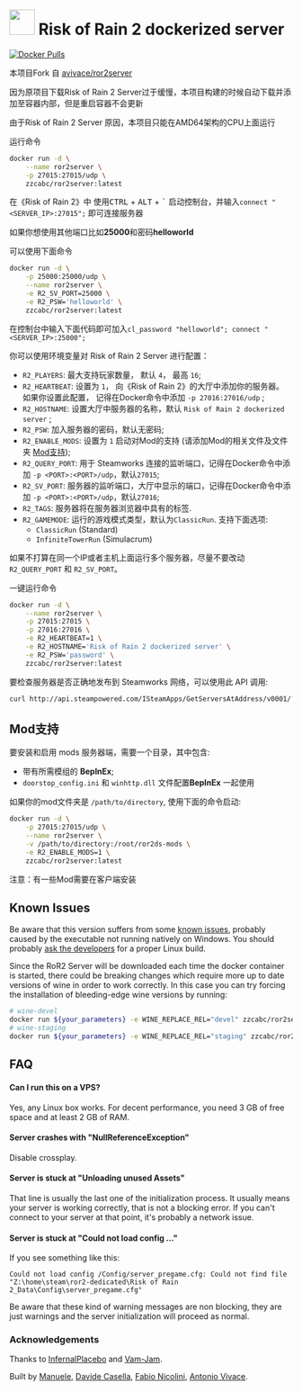 <h1> <img src="https://i.imgur.com/UIQSMEs.png" height=45> Risk of Rain 2 dockerized server </h1>

[![Docker Pulls](https://img.shields.io/docker/pulls/zzcabc/ror2server?style=flat-square)](https://hub.docker.com/r/zzcabc/ror2server)


本项目Fork 自 [avivace/ror2server](https://github.com/avivace/ror2-server)

因为原项目下载Risk of Rain 2 Server过于缓慢，本项目构建的时候自动下载并添加至容器内部，但是重启容器不会更新

由于Risk of Rain 2 Server 原因，本项目只能在AMD64架构的CPU上面运行


运行命令
```bash
docker run -d \
    --name ror2server \
    -p 27015:27015/udp \
    zzcabc/ror2server:latest
```

在《Risk of Rain 2》中 使用<kbd>CTRL</kbd> + <kbd>ALT</kbd> + <kbd>\`</kbd> 启动控制台，并输入`connect "<SERVER_IP>:27015";` 即可连接服务器


如果你想使用其他端口比如**25000**和密码**helloworld**

可以使用下面命令
```sh
docker run -d \
    -p 25000:25000/udp \
    --name ror2server \
    -e R2_SV_PORT=25000 \
    -e R2_PSW='helloworld' \
    zzcabc/ror2server:latest
```
在控制台中输入下面代码即可加入`cl_password "helloworld"; connect "<SERVER_IP>:25000";`

你可以使用环境变量对 Risk of Rain 2 Server 进行配置：

- `R2_PLAYERS`: 最大支持玩家数量， 默认 `4`， 最高 `16`;
- `R2_HEARTBEAT`: 设置为 `1`， 向《Risk of Rain 2》的大厅中添加你的服务器。 如果你设置此配置， 记得在Docker命令中添加 `-p 27016:27016/udp` ;
- `R2_HOSTNAME`: 设置大厅中服务器的名称，默认 `Risk of Rain 2 dockerized server` ;
- `R2_PSW`: 加入服务器的密码，默认无密码;
- `R2_ENABLE_MODS`: 设置为 `1` 启动对Mod的支持 (请添加Mod的相关文件及文件夹 [Mod支持](#Mod支持));
- `R2_QUERY_PORT`: 用于 Steamworks 连接的监听端口，记得在Docker命令中添加 `-p <PORT>:<PORT>/udp`，默认`27015`;
- `R2_SV_PORT`: 服务器的监听端口，大厅中显示的端口，记得在Docker命令中添加 `-p <PORT>:<PORT>/udp`，默认`27016`;
- `R2_TAGS`: 服务器将在服务器浏览器中具有的标签.
- `R2_GAMEMODE`: 运行的游戏模式类型，默认为`ClassicRun`. 支持下面选项:
    - `ClassicRun` (Standard)
    - `InfiniteTowerRun` (Simulacrum)

如果不打算在同一个IP或者主机上面运行多个服务器，尽量不要改动`R2_QUERY_PORT` 和 `R2_SV_PORT`。

一键运行命令

```sh
docker run -d \
    --name ror2server \
    -p 27015:27015 \
    -p 27016:27016 \
    -e R2_HEARTBEAT=1 \
    -e R2_HOSTNAME='Risk of Rain 2 dockerized server' \
    -e R2_PSW='password' \
    zzcabc/ror2server:latest
```

要检查服务器是否正确地发布到 Steamworks 网络，可以使用此 API 调用:

```bash
curl http://api.steampowered.com/ISteamApps/GetServersAtAddress/v0001/?format=json&addr=<IP_ADDRESS>
```

## Mod支持

要安装和启用 mods 服务器端，需要一个目录，其中包含:

- 带有所需模组的 **BepInEx**;
- `doorstop_config.ini` 和 `winhttp.dll` 文件配置**BepInEx** 一起使用

如果你的mod文件夹是 `/path/to/directory`, 使用下面的命令启动:

```bash
docker run -d \
    -p 27015:27015/udp \
    --name ror2server \
    -v /path/to/directory:/root/ror2ds-mods \
    -e R2_ENABLE_MODS=1 \
    zzcabc/ror2server:latest
```

注意：有一些Mod需要在客户端安装

## Known Issues

Be aware that this version suffers from some [known issues](https://github.com/avivace/ror2-server/issues?q=is%3Aissue+is%3Aopen+label%3Abug), probably caused by the executable not running natively on Windows. You should probably [ask the developers](https://twitter.com/riskofrain) for a proper Linux build.

Since the RoR2 Server will be downloaded each time the docker container is started, there could be breaking changes which require more up to date versions of wine in order to work correctly. In this case you can try forcing the installation of bleeding-edge wine versions by running:
```bash
# wine-devel
docker run ${your_parameters} -e WINE_REPLACE_REL="devel" zzcabc/ror2server:latest
# wine-staging
docker run ${your_parameters} -e WINE_REPLACE_REL="staging" zzcabc/ror2server:latest
```

## FAQ

#### Can I run this on a VPS?

Yes, any Linux box works. For decent performance, you need 3 GB of free space and at least 2 GB of RAM.

#### Server crashes with "NullReferenceException"

Disable crossplay.

#### Server is stuck at "Unloading unused Assets"

That line is usually the last one of the initialization process. It usually means your server is working correctly, that is not a blocking error. If you can't connect to your server at that point, it's probably a network issue.


#### Server is stuck at "Could not load config ..."

If you see something like this:

```
Could not load config /Config/server_pregame.cfg: Could not find file "Z:\home\steam\ror2-dedicated\Risk of Rain 2_Data\Config\server_pregame.cfg"
```

Be aware that these kind of warning messages are non blocking, they are just warnings and the server initialization will proceed as normal.


### Acknowledgements

Thanks to [InfernalPlacebo](https://github.com/InfernalPlacebo) and [Vam-Jam](https://github.com/Vam-Jam).

Built by [Manuele](https://github.com/dubvulture), [Davide Casella](https://github.com/dcasella), [Fabio Nicolini](https://github.com/fnicolini), [Antonio Vivace](https://github.com/avivace).

